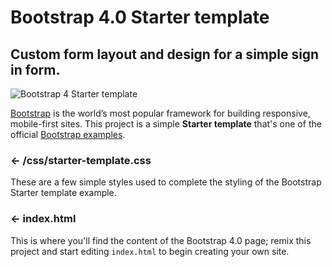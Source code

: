 # Bootstrap 4.0 Starter template

## Custom form layout and design for a simple sign in form.

![Bootstrap 4 Starter template](https://cdn.glitch.com/65dffff7-a536-4f15-b951-00d30dcfa83c%2Fbootstrap-4-starter-template.png?1517328470305)

[Bootstrap](https://getbootstrap.com/) is the world’s most popular framework for building responsive, mobile-first sites. This project is a simple **Starter template** that's one of the official [Bootstrap examples](https://getbootstrap.com/docs/4.0/examples/).


### ← /css/starter-template.css

These are a few simple styles used to complete the styling of the Bootstrap Starter template example.


### ← index.html

This is where you'll find the content of the Bootstrap 4.0 page; remix this project and start editing `index.html` to begin creating your own site. 

